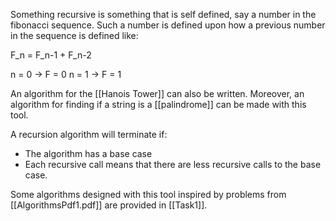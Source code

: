 Something recursive is something that is self defined, say a number in the fibonacci sequence. Such a number is defined upon how a previous number in the sequence is defined like:

F_n = F_n-1 + F_n-2

n = 0 -> F = 0
n = 1 -> F = 1

An algorithm for the [[Hanois Tower]] can also be written. Moreover, an algorithm for finding if a string is a [[palindrome]] can be made with this tool.


A recursion algorithm will terminate if:
- The algorithm has a base case
- Each recursive call means that there are less recursive calls to the base case.

Some algorithms designed with this tool inspired by problems from [[AlgorithmsPdf1.pdf]] are provided in [[Task1]].